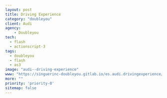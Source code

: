 ```yaml
---
layout: post
title: Driving Experience
category: "doubleyou"
client: Audi
agency:
    - Doubleyou
tech:
  - flash
  - actionscript-3
tags:
  - doubleyou
  - flash
  - as3
image: "audi--driving-experience"
www: "https://singuerinc-doubleyou.gitlab.io/es.audi.drivingexperience/"
more: ""
priority: 'priority-0'
sitemap: false
---
```

